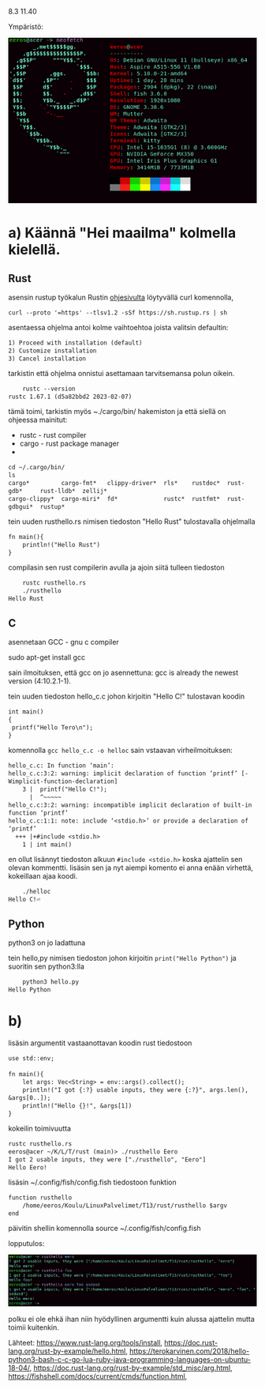 8.3 11.40

Ympäristö: 

![](/Pictures/Rauta.png)

# a) Käännä "Hei maailma" kolmella kielellä.
## Rust

asensin rustup työkalun Rustin [ohjesivulta](https://www.rust-lang.org/tools/install) löytyvällä curl komennolla, 

	curl --proto '=https' --tlsv1.2 -sSf https://sh.rustup.rs | sh

asentaessa ohjelma antoi kolme vaihtoehtoa joista valitsin defaultin:

	1) Proceed with installation (default)
	2) Customize installation
	3) Cancel installation

tarkistin että ohjelma onnistui asettamaan tarvitsemansa polun oikein.

		rustc --version
	rustc 1.67.1 (d5a82bbd2 2023-02-07)

tämä toimi, tarkistin myös ~./cargo/bin/ hakemiston ja että siellä on ohjeessa mainitut:
- rustc - rust compiler
- cargo - rust package manager
-

	cd ~/.cargo/bin/
	ls
	cargo*         cargo-fmt*   clippy-driver*  rls*    rustdoc*  rust-gdb*     rust-lldb*  zellij*
	cargo-clippy*  cargo-miri*  fd*             rustc*  rustfmt*  rust-gdbgui*  rustup*

tein uuden rusthello.rs nimisen tiedoston "Hello Rust" tulostavalla ohjelmalla

	fn main(){
		println!("Hello Rust")
	}

compilasin sen rust compilerin avulla ja ajoin siitä tulleen tiedoston

		rustc rusthello.rs
		./rusthello 
	Hello Rust


## C
asennetaan GCC - gnu c compiler

sudo apt-get install gcc

sain ilmoituksen, että gcc on jo asennettuna: gcc is already the newest version (4:10.2.1-1).

tein uuden tiedoston hello_c.c johon kirjoitin "Hello C!" tulostavan koodin

	int main()
	{
	 printf("Hello Tero\n");
	}


komennolla `gcc hello_c.c -o helloc` sain vstaavan virheilmoituksen:

	hello_c.c: In function ‘main’:
	hello_c.c:3:2: warning: implicit declaration of function ‘printf’ [-Wimplicit-function-declaration]
	    3 |  printf("Hello C!");
	      |  ^~~~~~
	hello_c.c:3:2: warning: incompatible implicit declaration of built-in function ‘printf’
	hello_c.c:1:1: note: include ‘<stdio.h>’ or provide a declaration of ‘printf’
	  +++ |+#include <stdio.h>
	    1 | int main()

en ollut lisännyt tiedoston alkuun `#include <stdio.h>` koska ajattelin sen olevan kommentti.
lisäsin sen ja nyt aiempi komento ei anna enään virhettä, kokeillaan ajaa koodi.

		./helloc 
	Hello C!⏎                      

## Python

python3 on jo ladattuna

tein hello,py nimisen tiedoston johon kirjoitin `print("Hello Python")` ja suoritin sen python3:lla

		python3 hello.py 
	Hello Python

# b)

lisäsin argumentit vastaanottavan koodin rust tiedostoon 

	use std::env;
	
	fn main(){
		let args: Vec<String> = env::args().collect();
		println!("I got {:?} usable inputs, they were {:?}", args.len(), &args[0..]);
		println!("Hello {}!", &args[1])
	}

kokeilin toimivuutta

	rustc rusthello.rs
	eeros@acer ~/K/L/T/rust (main)> ./rusthello Eero
	I got 2 usable inputs, they were ["./rusthello", "Eero"]
	Hello Eero!

lisäsin ~/.config/fish/config.fish tiedostoon funktion

	function rusthello
	    /home/eeros/Koulu/LinuxPalvelimet/T13/rust/rusthello $argv
	end
	

päivitin shellin komennolla source ~/.config/fish/config.fish

lopputulos:

![](/Pictures/T13b1.png)

polku ei ole ehkä ihan niin hyödyllinen argumentti kuin alussa ajattelin mutta toimii kuitenkin.
	
Lähteet:
	https://www.rust-lang.org/tools/install, 
	https://doc.rust-lang.org/rust-by-example/hello.html, 
	https://terokarvinen.com/2018/hello-python3-bash-c-c-go-lua-ruby-java-programming-languages-on-ubuntu-18-04/,
	https://doc.rust-lang.org/rust-by-example/std_misc/arg.html,
	https://fishshell.com/docs/current/cmds/function.html,
